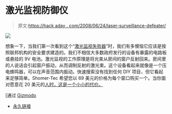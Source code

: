 # 激光监视防御仪

> 原文:[https://hack aday . com/2008/06/24/laser-surveillance-defeater/](https://hackaday.com/2008/06/24/laser-surveillance-defeater/)

![](../Images/d4ef267a0e308a213ae9af73e4f29fd3.png)

想象一下，当我们第一次看到这个“[激光监视失败器](http://www.shomer-tec.com/product/laser-surveillance-defeater-1235.cfm)”时，我们有多懊恼它应该是按照联邦机构的安全要求建造的。我们不相信大多数政府发行的设备有暴露的电路板或悬挂的 9V 电池。激光监视的工作原理是将光束从房间的窗户反射回来。房间里的人说话会引起窗户振动，从而调制反射的激光束。这个设备看起来就像是一个压电蜂鸣器，可以在声音范围内振动。快速搜索没有找到任何 DIY 项目，但它看起来足够简单。Shomer-Tec 希望您以 69 美元的价格为每个窗口购买一个。当你面对愿意花 20 美元的[人时，这是一个小小的代价。](http://www.instructables.com/id/Laser-Surveillance-System-for-under-%2420/)

[通过 [Gizmodo](http://gizmodo.com/5018870/laser-surveillance-defeater-hides-your-least-important-non+secrets)

*   [永久链接](http://www.shomer-tec.com/product/laser-surveillance-defeater-1235.cfm)